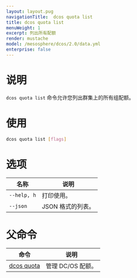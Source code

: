 ```yaml
---
layout: layout.pug
navigationTitle:  dcos quota list
title: dcos quota list
menuWeight: 1
excerpt: 列出所有配额
render: mustache
model: /mesosphere/dcos/2.0/data.yml
enterprise: false
---
```



# 说明

`dcos quota list` 命令允许您列出群集上的所有组配额。

# 使用

```bash
dcos quota list [flags]
```

# 选项

| 名称 | 说明 |
|---------|-------------|
| `--help, h` | 打印使用。|
| `--json` | JSON 格式的列表。|

# 父命令

| 命令 | 说明 |
|---------|-------------|
| [dcos quota](/mesosphere/dcos/2.0/cli/command-reference/dcos-quota/)   | 管理 DC/OS 配额。 |
